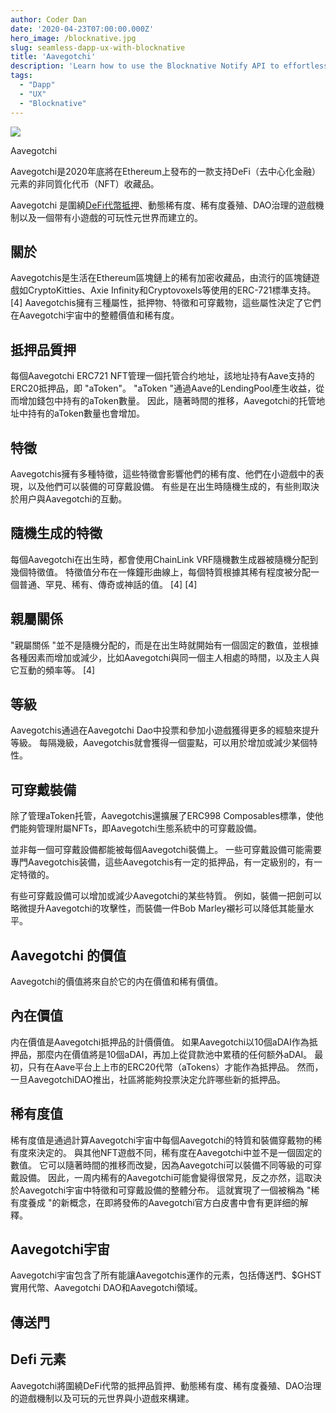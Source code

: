 ```yaml
---
author: Coder Dan
date: '2020-04-23T07:00:00.000Z'
hero_image: /blocknative.jpg
slug: seamless-dapp-ux-with-blocknative
title: 'Aavegotchi'
description: 'Learn how to use the Blocknative Notify API to effortlessly synchronize blockchain transaction states with a traditional backend database.'
tags:
  - "Dapp"
  - "UX"
  - "Blocknative"
---
```


<div class="headerImageContainer">
<img class="headerImage" src="/aavegotchi.png">
<p class="headerImageText">Aavegotchi</p>
</div>

Aavegotchi是2020年底將在Ethereum上發布的一款支持DeFi（去中心化金融）元素的非同質化代币（NFT）收藏品。

Aavegotchi 是圍繞[DeFi代幣抵押](/p/atokens)、動態稀有度、稀有度養殖、DAO治理的遊戲機制以及一個带有小遊戲的可玩性元世界而建立的。

## 關於
Aavegotchis是生活在Ethereum區塊鏈上的稀有加密收藏品，由流行的區塊鏈遊戲如CryptoKitties、Axie Infinity和Cryptovoxels等使用的ERC-721標準支持。 [4] Aavegotchis擁有三種屬性，抵押物、特徵和可穿戴物，這些屬性決定了它們在Aavegotchi宇宙中的整體價值和稀有度。
## 抵押品質押
每個Aavegotchi ERC721 NFT管理一個托管合约地址，該地址持有Aave支持的ERC20抵押品，即 "aToken"。 "aToken "通過Aave的LendingPool產生收益，從而增加錢包中持有的aToken數量。 因此，隨著時間的推移，Aavegotchi的托管地址中持有的aToken數量也會增加。

## 特徵
Aavegotchis擁有多種特徵，這些特徵會影響他們的稀有度、他們在小遊戲中的表現，以及他們可以裝備的可穿戴設備。 有些是在出生時隨機生成的，有些則取決於用户與Aavegotchi的互動。

## 隨機生成的特徵
每個Aavegotchi在出生時，都會使用ChainLink VRF隨機數生成器被隨機分配到幾個特徵值。 特徵值分布在一條鐘形曲線上，每個特質根據其稀有程度被分配一個普通、罕見、稀有、傳奇或神話的值。 \[4\] \[4\]
## 親屬關係

"親屬關係 "並不是隨機分配的，而是在出生時就開始有一個固定的數值，並根據各種因素而增加或減少，比如Aavegotchi與同一個主人相處的時間，以及主人與它互動的頻率等。 [4]
## 等級
Aavegotchis通過在Aavegotchi Dao中投票和參加小遊戲獲得更多的經驗來提升等級。 每隔幾級，Aavegotchis就會獲得一個靈點，可以用於增加或減少某個特性。

## 可穿戴裝備
除了管理aToken托管，Aavegotchis還擴展了ERC998 Composables標準，使他們能夠管理附屬NFTs，即Aavegotchi生態系統中的可穿戴設備。

並非每一個可穿戴設備都能被每個Aavegotchi裝備上。 一些可穿戴設備可能需要專門Aavegotchis装備，這些Aavegotchis有一定的抵押品，有一定級别的，有一定特徵的。

有些可穿戴設備可以增加或減少Aavegotchi的某些特質。 例如，裝備一把劍可以略微提升Aavegotchi的攻擊性，而裝備一件Bob Marley襯衫可以降低其能量水平。

## Aavegotchi 的價值
Aavegotchi的價值將來自於它的内在價值和稀有價值。

## 內在價值
内在價值是Aavegotchi抵押品的計價價值。 如果Aavegotchi以10個aDAI作為抵押品，那麼内在價值將是10個aDAI，再加上從貸款池中累積的任何额外aDAI。 最初，只有在Aave平台上上市的ERC20代幣（aTokens）才能作為抵押品。 然而，一旦AavegotchiDAO推出，社區將能夠投票決定允許哪些新的抵押品。

## 稀有度值
稀有度值是通過計算Aavegotchi宇宙中每個Aavegotchi的特質和裝備穿戴物的稀有度來決定的。 與其他NFT遊戲不同，稀有度在Aavegotchi中並不是一個固定的數值。 它可以隨著時間的推移而改變，因為Aavegotchi可以裝備不同等級的可穿戴設備。 因此，一周内稀有的Aavegotchi可能會變得很常見，反之亦然，這取決於Aavegotchi宇宙中特徵和可穿戴設備的整體分布。 這就實現了一個被稱為 "稀有度養成 "的新概念，在即將發佈的Aavegotchi官方白皮書中會有更詳细的解釋。

## Aavegotchi宇宙
Aavegotchi宇宙包含了所有能讓Aavegotchis運作的元素，包括傳送門、$GHST實用代幣、Aavegotchi DAO和Aavegotchi領域。

## 傳送門

## Defi 元素
Aavegotchi將圍繞DeFi代幣的抵押品質押、動態稀有度、稀有度養殖、DAO治理的遊戲機制以及可玩的元世界與小遊戲來構建。

